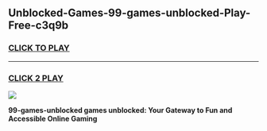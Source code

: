 
## Unblocked-Games-99-games-unblocked-Play-Free-c3q9b
<h3>
<a href="https://premium76.site?title=99-games-unblocked&ref=23A">CLICK TO PLAY</a></h3>
<hr>

<h3>
<a href="https://premium76.site?title=99-games-unblocked&ref=23A">CLICK 2 PLAY</a>
  
</h3>

<a href="https://premium76.site?title=99-games-unblocked&ref=23A"><img src="https://clearcache.store/games.png"></a>


**99-games-unblocked games unblocked: Your Gateway to Fun and Accessible Online Gaming**
